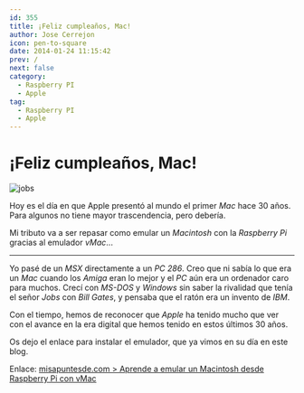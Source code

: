```yaml
---
id: 355
title: ¡Feliz cumpleaños, Mac!
author: Jose Cerrejon
icon: pen-to-square
date: 2014-01-24 11:15:42
prev: /
next: false
category:
  - Raspberry PI
  - Apple
tag:
  - Raspberry PI
  - Apple
---
```


# ¡Feliz cumpleaños, Mac!

![jobs](/images/2014/01/jobs.jpg)

Hoy es el día en que Apple presentó al mundo el primer *Mac* hace 30 años. Para algunos no tiene mayor trascendencia, pero debería.

Mi tributo va a ser repasar como emular un *Macintosh* con la *Raspberry Pi* gracias al emulador *vMac*...

- - -
Yo pasé de un *MSX* directamente a un *PC 286*. Creo que ni sabía lo que era un *Mac* cuando los *Amiga* eran lo mejor y el *PC* aún era un ordenador caro para muchos. Crecí con *MS-DOS* y *Windows* sin saber la rivalidad que tenía el señor *Jobs* con *Bill Gates*, y pensaba que el ratón era un invento de *IBM*.

Con el tiempo, hemos de reconocer que *Apple* ha tenido mucho que ver con el avance en la era digital que hemos tenido en estos últimos 30 años.

Os dejo el enlace para instalar el emulador, que ya vimos en su día en este blog.

Enlace: [misapuntesde.com > Aprende a emular un Macintosh desde Raspberry Pi con vMac](/post.php?id=249)